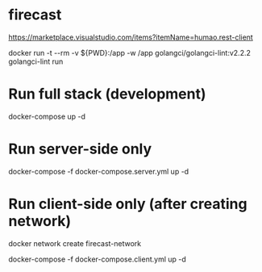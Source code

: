 # firecast

https://marketplace.visualstudio.com/items?itemName=humao.rest-client

docker run -t --rm -v ${PWD}:/app -w /app golangci/golangci-lint:v2.2.2 golangci-lint run

# Run full stack (development)

docker-compose up -d

# Run server-side only

docker-compose -f docker-compose.server.yml up -d

# Run client-side only (after creating network)

docker network create firecast-network

docker-compose -f docker-compose.client.yml up -d
